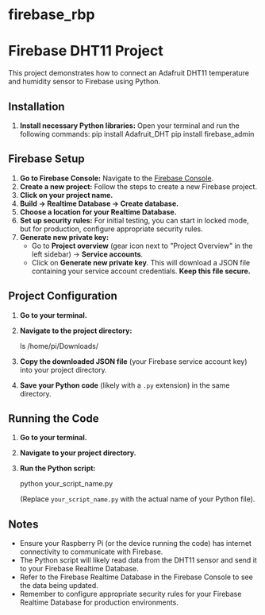 # firebase_rbp
# Firebase DHT11 Project

This project demonstrates how to connect an Adafruit DHT11 temperature and humidity sensor to Firebase using Python.

## Installation

1.  **Install necessary Python libraries:**
    Open your terminal and run the following commands:
    pip install Adafruit_DHT
    pip install firebase_admin

## Firebase Setup

1.  **Go to Firebase Console:** Navigate to the [Firebase Console](https://console.firebase.google.com/).
2.  **Create a new project:** Follow the steps to create a new Firebase project.
3.  **Click on your project name.**
4.  **Build -> Realtime Database -> Create database.**
5.  **Choose a location for your Realtime Database.**
6.  **Set up security rules:** For initial testing, you can start in locked mode, but for production, configure appropriate security rules.
7.  **Generate new private key:**
    * Go to **Project overview** (gear icon next to "Project Overview" in the left sidebar) -> **Service accounts**.
    * Click on **Generate new private key**. This will download a JSON file containing your service account credentials. **Keep this file secure.**

## Project Configuration

1.  **Go to your terminal.**
2.  **Navigate to the project directory:**
    
    ls /home/pi/Downloads/
    
3.  **Copy the downloaded JSON file** (your Firebase service account key) into your project directory.
4.  **Save your Python code** (likely with a `.py` extension) in the same directory.

## Running the Code

1.  **Go to your terminal.**
2.  **Navigate to your project directory.**
3.  **Run the Python script:**
    
    python your_script_name.py
   
    (Replace `your_script_name.py` with the actual name of your Python file).

## Notes

* Ensure your Raspberry Pi (or the device running the code) has internet connectivity to communicate with Firebase.
* The Python script will likely read data from the DHT11 sensor and send it to your Firebase Realtime Database.
* Refer to the Firebase Realtime Database in the Firebase Console to see the data being updated.
* Remember to configure appropriate security rules for your Firebase Realtime Database for production environments.
